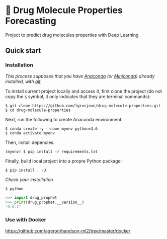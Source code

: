 # 💊 Drug Molecule Properties Forecasting

Project to predict drug molecules properties with Deep Learning

## Quick start

### Installation

*This process supposes that you have [Anaconda](https://www.anaconda.com/distribution/ "Anaconda homepage") (or [Miniconda](https://docs.conda.io/en/latest/miniconda.html "Miniconda homepage")) already installed, with [git](https://git-scm.com/downloads "Git download page").*

To install current project locally and access it, first clone the project (do not copy the `$` symbol, it only indicates that they are terminal commands):  
```shell
$ git clone https://github.com/lgrosjean/drug-molecule-properties.git
$ cd drug-molecule-properties
```

Next, run the following to create Anaconda environment:
```shell
$ conda create -y --name myenv python=3.6
$ conda activate myenv
```

Then, install depencies:
```shell
(myenv) $ pip install -r requirements.txt
```

Finally, build local project into a propre Python package:
```shell
$ pip install . -U
```

*Check your installation*

```shell 
$ python
```
```python
>>> import drug_prophet
>>> print(drug_prophet.__version__)
"0.0.1"
```


### Use with Docker

https://github.com/ageron/handson-ml2/tree/master/docker